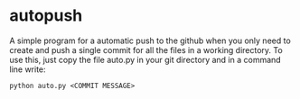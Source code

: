 # autopush
A simple program for a automatic push to the github when you only need to create and push a single commit for all the files in a working directory.
To use this, just copy the file auto.py in your git directory and in a command line write:

    python auto.py <COMMIT MESSAGE>
